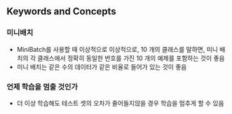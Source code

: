## Keywords and Concepts

### 미니배치
- MiniBatch를 사용할 때 이상적으로 이상적으로, 10 개의 클래스를 말하면, 미니 배치의 각 클래스에서 정확히 동일한 번호를 가진 10 개의 예제를 포함하는 것이 좋음
- 미니 배치는 같은 수의 데이터가 같은 비율로 들어가 있는 것이 좋음

### 언제 학습을 멈출 것인가
- 더 이상 학습해도 테스트 셋의 오차가 줄어들지않을 경우 학습을 멈추게 할 수 있음
